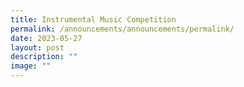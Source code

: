 ```yaml
---
title: Instrumental Music Competition
permalink: /announcements/announcements/permalink/
date: 2023-05-27
layout: post
description: ""
image: ""
---
```

